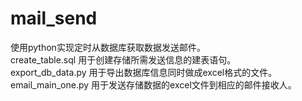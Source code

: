 # mail_send
使用python实现定时从数据库获取数据发送邮件。\
create_table.sql  用于创建存储所需发送信息的建表语句。\
export_db_data.py 用于导出数据库信息同时做成excel格式的文件。\
email_main_one.py 用于发送存储数据的excel文件到相应的邮件接收人。

